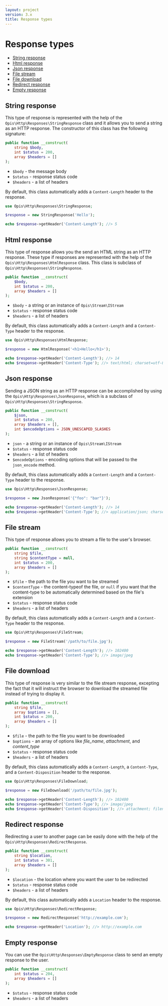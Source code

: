 ```yaml
---
layout: project
version: 3.x
title: Response types
---
```

# Response types

* [String response](#string-response)
* [Html response](#html-response)
* [Json response](#json-response)
* [File stream](#file-stream)
* [File download](#file-download)
* [Redirect response](#redirect-response)
* [Empty response](#empty-response)

## String response

This type of response is represented with the help of the `Opis\Http\Responses\StringResponse` class and it allows you to
send a string as an HTTP response. 
The constructor of this class has the following signature:

```php
public function __construct(
    string $body, 
    int $status = 200, 
    array $headers = []
);
```

* `$body` - the message body
* `$status` - response status code
* `$headers` - a list of headers

By default, this class automatically adds a `Content-Length` header to the response.

```php
use Opis\Http\Responses\StringResponse;

$response = new StringResponse('Hello');

echo $response->getHeader('Content-Length'); //> 5
```

## Html response

This type of response allows you the send an HTML string as an HTTP response. These type if responses are represented
with the help of the `Opis\Http\Responses\HtmlResponse` class. 
This class is subclass of `Opis\Http\Responses\StringResponse`.

```php
public function __construct(
    $body, 
    int $status = 200, 
    array $headers = []
);
```

* `$body` - a string or an instance of `Opis\Stream\IStream`
* `$status` - response status code
* `$headers` - a list of headers

By default, this class automatically adds a `Content-Length` and a `Content-Type` header to the response.

```php
use Opis\Http\Responses\HtmlResponse;

$response = new HtmlResponse('<h1>Hello</h1>');

echo $response->getHeader('Content-Length'); //> 14
echo $response->getHeader('Content-Type'); //> text/html; charset=utf-8
```

## Json response

Sending a JSON string as an HTTP response can be accomplished by using the `Opis\Http\Responses\JsonResponse`, which
is a subclass of `Opis\Http\Responses\StringResponse`.

```php
public function __construct(
    $json,
    int $status = 200,
    array $headers = [],
    int $encodeOptions = JSON_UNESCAPED_SLASHES
);
```

* `json` - a string or an instance of `Opis\Stream\IStream`
* `$status` - response status code
* `$headers` - a list of headers
* `$encodeOptions` - encoding options that will be passed to the `json_encode` method.

By default, this class automatically adds a `Content-Length` and a `Content-Type` header to the response.

```php
use Opis\Http\Responses\JsonResponse;

$response = new JsonResponse('{"foo": "bar"}');

echo $response->getHeader('Content-Length'); //> 14
echo $response->getHeader('Content-Type'); //> application/json; charset=utf-8
```

## File stream

This type of response allows you to stream a file to the user's browser.

```php
public function __construct(
    string $file, 
    string $contentType = null, 
    int $status = 200, 
    array $headers = []
);
```

* `$file` - the path to the file you want to be streamed
* `$contentType` - the content-typeof the file, or `null` if you want that the content-type 
to be automatically determined based on the file's extension
* `$status` - response status code
* `$headers` - a list of headers

By default, this class automatically adds a `Content-Length` and a `Content-Type` header to the response.

```php
use Opis\Http\Responses\FileStream;

$response = new FileStream('/path/to/file.jpg');

echo $response->getHeader('Content-Length'); //> 102400
echo $response->getHeader('Content-Type'); //> image/jpeg
```

## File download

This type of response is very similar to the file stream response, excepting the fact that it will instruct
the browser to download the streamed file instead of trying to display it.

```php
public function __construct(
    string $file, 
    array $options = [], 
    int $status = 200, 
    array $headers = []
);
```
* `$file` - the path to the file you want to be downloaded
* `$options` - an array of options like *file_name*, *attachment*, and *content_type*
* `$status` - response status code
* `$headers` - a list of headers

By default, this class automatically adds a `Content-Length`, a `Content-Type`, and a `Content-Disposition` 
header to the response.

```php
use Opis\Http\Responses\FileDownload;

$response = new FileDownload('/path/to/file.jpg');

echo $response->getHeader('Content-Length'); //> 102400
echo $response->getHeader('Content-Type'); //> image/jpeg
echo $response->getHeader('Content-Disposition'); //> attachment; filename="file.jpg"
```

## Redirect response

Redirecting a user to another page can be easily done with the help of the `Opis\Http\Responses\RedirectResponse`.

```php
public function __construct(
    string $location, 
    int $status = 301, 
    array $headers = []
);
```

* `$location` - the location where you want the user to be redirected
* `$status` - response status code
* `$headers` - a list of headers

By default, this class automatically adds a `Location` header to the response.

```php
use Opis\Http\Responses\RedirectResponse;

$response = new RedirectResponse('http://example.com');

echo $response->getHeader('Location'); //> http://example.com
```

## Empty response

You can use the `Opis\Http\Responses\EmptyResponse` class to send an empty response to the user.

```php
public function __construct(
    int $status = 204, 
    array $headers = []
);
```

* `$status` - response status code
* `$headers` - a list of headers